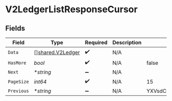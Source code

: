 # V2LedgerListResponseCursor


## Fields

| Field                                                       | Type                                                        | Required                                                    | Description                                                 | Example                                                     |
| ----------------------------------------------------------- | ----------------------------------------------------------- | ----------------------------------------------------------- | ----------------------------------------------------------- | ----------------------------------------------------------- |
| `Data`                                                      | [][shared.V2Ledger](../../../pkg/models/shared/v2ledger.md) | :heavy_check_mark:                                          | N/A                                                         |                                                             |
| `HasMore`                                                   | *bool*                                                      | :heavy_check_mark:                                          | N/A                                                         | false                                                       |
| `Next`                                                      | **string*                                                   | :heavy_minus_sign:                                          | N/A                                                         |                                                             |
| `PageSize`                                                  | *int64*                                                     | :heavy_check_mark:                                          | N/A                                                         | 15                                                          |
| `Previous`                                                  | **string*                                                   | :heavy_minus_sign:                                          | N/A                                                         | YXVsdCBhbmQgYSBtYXhpbXVtIG1heF9yZXN1bHRzLol=                |